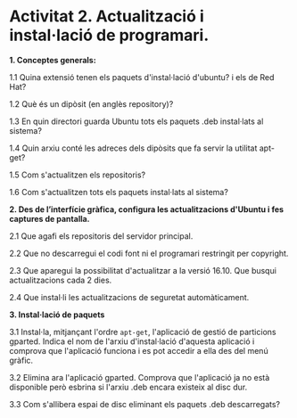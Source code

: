 <!-- notoc -->

# Activitat 2. Actualització i instal·lació de programari.

**1. Conceptes generals:**

  1.1 Quina extensió tenen els paquets d'instal·lació d'ubuntu? i els de Red Hat?

  1.2 Què és un dipòsit (en anglès repository)?

  1.3 En quin directori guarda Ubuntu tots els paquets .deb instal·lats al sistema?

  1.4 Quin arxiu conté les adreces dels dipòsits que fa servir la utilitat apt-get?

  1.5 Com s'actualitzen els repositoris?

  1.6 Com s'actualitzen tots els paquets instal·lats al sistema?

**2. Des de l’interfície gràfica, configura les actualitzacions d'Ubuntu i fes captures de pantalla.**

  2.1 Que agafi els repositoris del servidor principal.

  2.2 Que no descarregui el codi font ni el programari restringit per copyright.

  2.3 Que aparegui la possibilitat d'actualitzar a la versió 16.10.
Que busqui actualitzacions cada 2 dies.

  2.4 Que instal·li les actualitzacions de seguretat automàticament.

**3. Instal·lació de paquets**

  3.1 Instal·la, mitjançant l'ordre `apt-get`, l'aplicació de gestió de particions gparted. Indica el nom de l'arxiu d'instal·lació d'aquesta aplicació i comprova que l'aplicació funciona i es pot accedir a ella des del menú gràfic.

  3.2 Elimina ara l'aplicació gparted. Comprova que l'aplicació ja no està disponible però esbrina si l'arxiu .deb encara existeix al disc dur.

  3.3 Com s'allibera espai de disc eliminant els paquets .deb descarregats?



